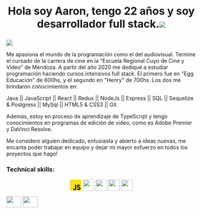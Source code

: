 <h1 align="center">Hola soy Aaron, tengo 22 años y soy desarrollador full stack.<img src="https://raw.githubusercontent.com/verma-anushka/verma-anushka/master/gifs/wave.gif" width="30px"></h1>
<h3 align="center"></h3>

<img align="center" src="https://wallpaperaccess.com/full/2752596.jpg"> <img>

Me apasiona el mundo de la programación como el del audiovisual. Termine el cursado de la carrera de cine en la “Escuela Regional Cuyo de Cine y Video” de Mendoza. A partir del año 2020 me dediqué a estudiar programación haciendo cursos intensivos full stack. El primero fue en "Egg Educación" de 600hs, y el segundo en "Henry" de 700hs.
Los dos me brindaron conocimientos en:

Java || JavaScript || React || Redux || NodeJs || Express || SQL || Sequelize & Postgress || MySql || HTML5 & CSS3 || Git.

Además, estoy en proceso de aprendizaje de TypeScript y tengo conocimientos en
programas de edición de video, como es Adobe Premier y DaVinci Resolve.

Me considero alguien dedicado, entusiasta y abierto a ideas nuevas, me encanta poder trabajar en equipo y dejar mi mayor esfuerzo en todos los proyectos que hago!

### Technical skills:  
<p align="center">
 <img src="https://github.com/BortnicAaron/BortnicAaron/blob/main/Img/js.png?raw=true" width="30" height="30" align="center"/>
 <img src="https://github.com/BortnicAaron/BortnicAaron/tree/main/Img/java.png?raw=true" width="30" height="30" align="center"/>
 <img src="https://github.com/BortnicAaron/BortnicAaron/tree/main/Img/node.png?raw=true" width="30" height="30" align="center"/>
 <img src="https://github.com/BortnicAaron/BortnicAaron/tree/main/Img/react.png?raw=true" width="30" height="30" align="center"/>
 <img src="https://github.com/BortnicAaron/BortnicAaron/tree/main/Img/redux.png?raw=true" width="30" height="30" align="center"/>
</p> 


<a href="https://www.linkedin.com/in/aaron-bortnic/"  target="blank"><img align="center" src="https://cdn.jsdelivr.net/npm/simple-icons@3.0.1/icons/linkedin.svg" height="30" width="40" /></a>
<a href="https://instagram.com/aaronbortnic" target="blank"><img align="center" src="https://cdn.jsdelivr.net/npm/simple-icons@3.0.1/icons/instagram.svg" height="30" width="40" /></a>
</p>





 
